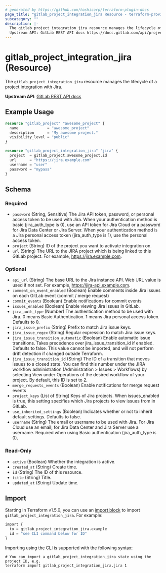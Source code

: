 ```yaml
---
# generated by https://github.com/hashicorp/terraform-plugin-docs
page_title: "gitlab_project_integration_jira Resource - terraform-provider-gitlab"
subcategory: ""
description: |-
  The gitlab_project_integration_jira resource manages the lifecycle of a project integration with Jira.
  Upstream API: GitLab REST API docs https://docs.gitlab.com/api/project_integrations/#jira-issues
---
```


# gitlab_project_integration_jira (Resource)

The `gitlab_project_integration_jira` resource manages the lifecycle of a project integration with Jira.

**Upstream API**: [GitLab REST API docs](https://docs.gitlab.com/api/project_integrations/#jira-issues)

## Example Usage

```terraform
resource "gitlab_project" "awesome_project" {
  name             = "awesome_project"
  description      = "My awesome project."
  visibility_level = "public"
}

resource "gitlab_project_integration_jira" "jira" {
  project  = gitlab_project.awesome_project.id
  url      = "https://jira.example.com"
  username = "user"
  password = "mypass"
}
```

<!-- schema generated by tfplugindocs -->
## Schema

### Required

- `password` (String, Sensitive) The Jira API token, password, or personal access token to be used with Jira. When your authentication method is basic (jira_auth_type is 0), use an API token for Jira Cloud or a password for Jira Data Center or Jira Server. When your authentication method is a Jira personal access token (jira_auth_type is 1), use the personal access token.
- `project` (String) ID of the project you want to activate integration on.
- `url` (String) The URL to the JIRA project which is being linked to this GitLab project. For example, https://jira.example.com.

### Optional

- `api_url` (String) The base URL to the Jira instance API. Web URL value is used if not set. For example, https://jira-api.example.com.
- `comment_on_event_enabled` (Boolean) Enable comments inside Jira issues on each GitLab event (commit / merge request)
- `commit_events` (Boolean) Enable notifications for commit events
- `issues_enabled` (Boolean) Enable viewing Jira issues in GitLab.
- `jira_auth_type` (Number) The authentication method to be used with Jira. 0 means Basic Authentication. 1 means Jira personal access token. Defaults to 0.
- `jira_issue_prefix` (String) Prefix to match Jira issue keys.
- `jira_issue_regex` (String) Regular expression to match Jira issue keys.
- `jira_issue_transition_automatic` (Boolean) Enable automatic issue transitions. Takes precedence over jira_issue_transition_id if enabled. Defaults to false. This value cannot be imported, and will not perform drift detection if changed outside Terraform.
- `jira_issue_transition_id` (String) The ID of a transition that moves issues to a closed state. You can find this number under the JIRA workflow administration (Administration > Issues > Workflows) by selecting View under Operations of the desired workflow of your project. By default, this ID is set to 2.
- `merge_requests_events` (Boolean) Enable notifications for merge request events
- `project_keys` (List of String) Keys of Jira projects. When issues_enabled is true, this setting specifies which Jira projects to view issues from in GitLab.
- `use_inherited_settings` (Boolean) Indicates whether or not to inherit default settings. Defaults to false.
- `username` (String) The email or username to be used with Jira. For Jira Cloud use an email, for Jira Data Center and Jira Server use a username. Required when using Basic authentication (jira_auth_type is 0).

### Read-Only

- `active` (Boolean) Whether the integration is active.
- `created_at` (String) Create time.
- `id` (String) The ID of this resource.
- `title` (String) Title.
- `updated_at` (String) Update time.

## Import

Starting in Terraform v1.5.0, you can use an [import block](https://developer.hashicorp.com/terraform/language/import) to import `gitlab_project_integration_jira`. For example:

```terraform
import {
  to = gitlab_project_integration_jira.example
  id = "see CLI command below for ID"
}
```

Importing using the CLI is supported with the following syntax:

```shell
# You can import a gitlab_project_integration_jira state using the project ID, e.g.
terraform import gitlab_project_integration_jira.jira 1
```
